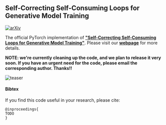 ## Self-Correcting Self-Consuming Loops for Generative Model Training


[![arXiv](https://img.shields.io/badge/arXiv-<ID_HERE>-<COLOR>.svg)](https://arxiv.org/abs/ID_HERE)

The official PyTorch implementation of [**"Self-Correcting Self-Consuming Loops for Generative Model Training"**](https://arxiv.org/abs/LINKHERE).
Please visit our [**webpage**](https://nategillman.com/sc-sc.html) for more details.

**NOTE: we're currently cleaning up the code, and we plan to release it very soon. If you have an urgent need for the code, please email the corresponding author. Thanks!!**

![teaser](assets/motion_null.gif)



#### Bibtex
If you find this code useful in your research, please cite:

```
@inproceedings{
TODO
}
```